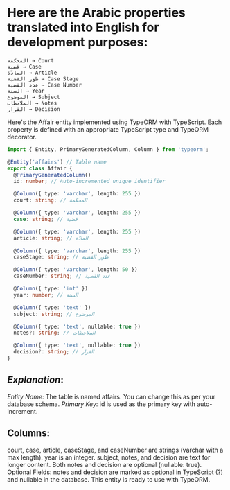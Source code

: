 # Here are the Arabic properties translated into English for development purposes:

```text
المحكمة → Court
قضية → Case
المادّة → Article
طور القضية → Case Stage
عدد القضية → Case Number
السنة → Year
الموضوع → Subject
الملاحظات → Notes
القرار → Decision
```

Here's the Affair entity implemented using TypeORM with TypeScript. Each property is defined with an appropriate TypeScript type and TypeORM decorator.

```typescript
import { Entity, PrimaryGeneratedColumn, Column } from 'typeorm';

@Entity('affairs') // Table name
export class Affair {
  @PrimaryGeneratedColumn()
  id: number; // Auto-incremented unique identifier

  @Column({ type: 'varchar', length: 255 })
  court: string; // المحكمة

  @Column({ type: 'varchar', length: 255 })
  case: string; // قضية

  @Column({ type: 'varchar', length: 255 })
  article: string; // المادّة

  @Column({ type: 'varchar', length: 255 })
  caseStage: string; // طور القضية

  @Column({ type: 'varchar', length: 50 })
  caseNumber: string; // عدد القضية

  @Column({ type: 'int' })
  year: number; // السنة

  @Column({ type: 'text' })
  subject: string; // الموضوع

  @Column({ type: 'text', nullable: true })
  notes?: string; // الملاحظات

  @Column({ type: 'text', nullable: true })
  decision?: string; // القرار
}
```

## *Explanation*:
*Entity Name*: The table is named affairs. You can change this as per your database schema.
*Primary Key*: id is used as the primary key with auto-increment.

## Columns:
court, case, article, caseStage, and caseNumber are strings (varchar with a max length).
year is an integer.
subject, notes, and decision are text for longer content. Both notes and decision are optional (nullable: true).
Optional Fields: notes and decision are marked as optional in TypeScript (?) and nullable in the database.
This entity is ready to use with TypeORM.